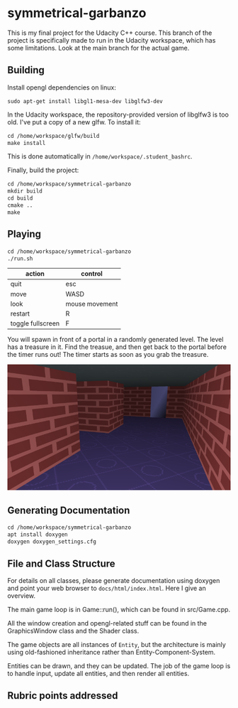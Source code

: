 # symmetrical-garbanzo

This is my final project for the Udacity C++ course.
This branch of the project is specifically made to run in the Udacity workspace,
which has some limitations.
Look at the main branch for the actual game.

## Building

Install opengl dependencies on linux:
```
sudo apt-get install libgl1-mesa-dev libglfw3-dev
```

In the Udacity workspace, the repository-provided version of libglfw3 is too old.
I've put a copy of a new glfw. To install it:
```
cd /home/workspace/glfw/build
make install
```
This is done automatically in `/home/workspace/.student_bashrc`.

Finally, build the project:
```
cd /home/workspace/symmetrical-garbanzo
mkdir build
cd build
cmake ..
make
```

## Playing

```
cd /home/workspace/symmetrical-garbanzo
./run.sh
```


| action            | control        |
|-------------------|----------------|
| quit              | esc            |
| move              | WASD           |
| look              | mouse movement |
| restart           | R              |
| toggle fullscreen | F              |

You will spawn in front of a portal in a randomly generated level.
The level has a treasure in it. Find the treasue, and then get back to
the portal before the timer runs out!
The timer starts as soon as you grab the treasure.

![screenshot](images/screenshot.png)


## Generating Documentation

```
cd /home/workspace/symmetrical-garbanzo
apt install doxygen
doxygen doxygen_settings.cfg
```

## File and Class Structure

For details on all classes, please generate documentation using doxygen and point your web browser to `docs/html/index.html`. Here I give an overview.

The main game loop is in Game::run(), which can be found in src/Game.cpp.

All the window creation and opengl-related stuff can be found in the GraphicsWindow class and the Shader class.

The game objects are all instances of `Entity`, but the architecture is mainly using old-fashioned inheritance rather than Entity-Component-System.

Entities can be drawn, and they can be updated. The job of the game loop is to handle input, update all entities, and then render all entities.


## Rubric points addressed


